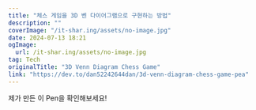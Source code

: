 ```yaml
---
title: "체스 게임을 3D 벤 다이어그램으로 구현하는 방법"
description: ""
coverImage: "/it-shar.ing/assets/no-image.jpg"
date: 2024-07-13 18:21
ogImage:
  url: /it-shar.ing/assets/no-image.jpg
tag: Tech
originalTitle: "3D Venn Diagram Chess Game"
link: "https://dev.to/dan52242644dan/3d-venn-diagram-chess-game-pea"
---
```


제가 만든 이 Pen을 확인해보세요!
